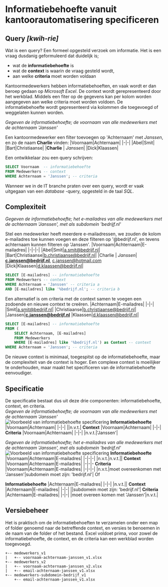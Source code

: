 ﻿# Informatiebehoefte vanuit kantoorautomatisering specificeren
## Query *[kwih-rie]*
Wat is een query? Een formeel opgesteld verzoek om informatie. Het is een vraag dusdanig geformuleerd dat duidelijk is;
- wat de **informatiebehoefte** is
- wat de **context** is waarin de vraag gesteld wordt,
- aan welke **criteria** moet worden voldaan

Kantoormedewerkers hebben informatiebehoeften, en vaak wordt er dan beroep gedaan op *Microsoft Excel*. De context wordt gerepresenteerd door het werkblad. Middels een fiter op de gegevens kan per kolom worden aangegeven aan welke criteria moet worden voldoen. De informatiebehoefte wordt gepresenteerd via kolommen die toegevoegd of weggelaten kunnen worden.  

*Gegeven de informatiebehoefte; de voornaam van alle medewerkers met de achternaam 'Janssen'*

Een kantoormedewerker een filter toevoegen op 'Achternaam' met *Janssen*, en zo de naam **Charlie** vinden:
|Voornaam|Achternaam|
|-|-|
|Abel|Smit|
|Bart|Christiaanse|
|**Charlie**  | *Janssen*|
|Dick|Klaassen|

Een ontwikkelaar zou een query schrijven:
```sql
SELECT Voornaam  -- informatiebehoefte
FROM Medewerkers -- context
WHERE Achternaam = 'Janssen'; -- criteria
```
Wanneer we in de IT branche praten over een query, wordt er vaak uitgegaan van een *database* -query, opgesteld in de taal *SQL*.
## Complexiteit
*Gegeven de informatiebehoefte; het e-mailadres van alle medewerkers met de achternaam 'Janssen', met als subdomein 'bedrijf.nl'*  

Stel een medewerker heeft meerdere e-mailadressen, we zouden de kolom e-mailadres toe kunnen voegen en deze  filteren op '@bedrijf.nl', en tevens achternaam kunnen filteren op 'Janssen'.
|Voornaam|Achternaam|E-mailadres|
|-|-|-|
|Abel|Smit|a.smit@bedrijf.nl|
|Bart|Christiaanse|b.christiaanse@bedrijf.nl|
|Charlie | *Janssen*| **c.janssen@bedrijf.nl**, c.janssen@hotmail.com
|Dick|Klaassen|d.klaassen@bedrijf.nl|
```sql
SELECT [E-mailadres] -- informatiebehoefte
FROM Medewerkers -- context
WHERE Achternaam = 'Janssen' -- criteria a
AND [E-mailadres] like '%bedrijf.nl'; -- criteria b
```
Een alternatief is om criteria met de context samen te voegen een zodoende en nieuwe context te creëren.
|Achternaam|E-mailadres|
|-|-|
|Smit|a.smit@bedrijf.nl|
|Christiaanse|b.christiaanse@bedrijf.nl|
|Janssen|**c.janssen@bedrijf.nl**
|Klaassen|d.klaassen@bedrijf.nl|
```sql
SELECT [E-mailadres] -- informatiebehoefte
FROM (
    SELECT Achternaam, [E-mailadres] 
    FROM Medewerkers 
    WHERE [E-mailadres] like '%bedrijf.nl') as Context -- context
WHERE Achternaam = 'Janssen'; -- criteria
```
De nieuwe context is minimaal, toegespitst op de informatiebehoefte, maar de complexiteit van de context is hoger. Een complexe context is moeilijker te onderhouden, maar maakt het specificeren van de informatiebehoefte eenvoudiger.

## Specificatie

De specificatie bestaat dus uit deze drie componenten: informatiebehoefte, context, en criteria.  
*Gegeven de informatiebehoefte; de voornaam van alle medewerkers met de achternaam 'Janssen'*  
![Voorbeeld van informatiebehoefte specificering](https://cadott.app/images/article_query_informatiebehoefte.png)
**Informatiebehoefte**
|Voornaam|Achternaam|
|-|-|
||n.v.t.|
**Context**
|Voornaam|Achternaam|
|-|-|
**Criteria**
|Voornaam|Achternaam|
|-|-|
|n.v.t.|'Janssen'|

*Gegeven de informatiebehoefte; het e-mailadres van alle medewerkers met de achternaam 'Janssen', met als subdomein 'bedrijf.nl'*
![Voorbeeld van informatiebehoefte specificering](https://cadott.app/images/article_query_criteria.png)
**Informatiebehoefte**
|Voornaam|Achternaam|E-mailadres|
|-|-|-|
|n.v.t.|n.v.t.||
**Context**
|Voornaam|Achternaam|E-mailadres|
|-|-|-
**Criteria**
|Voornaam|Achternaam|E-mailadres|
|-|-|-|
|n.v.t.|moet overeenkomen met 'Janssen'|subdomein moet zijn: 'bedrijf.nl'|
Of

**Informatiebehoefte**
|Achternaam|E-mailadres|
|-|-|
|n.v.t.||
**Context**
|Achternaam|E-mailadres|
|-|-|
||subdomein moet zijn: 'bedrijf.nl'|
**Criteria**
|Achternaam|E-mailadres|
|-|-|
|moet overeen komen met 'Janssen'|n.v.t.|

## Versiebeheer
Het is praktisch om de informatiebehoeften te verzamelen onder een map of folder genoemd naar de betreffende context, en versies te benoemen in de naam van de folder of het bestand. Excel voldoet prima, voor zowel de informatiebehoefte, de context, en de criteria kan een werkblad worden toegevoegd.
```
+-- medewerkers_v1
|   +-- voornaam-achternaam-janssen_v1.xlsx
+-- medewerkers_v2
|   +-- voornaam-achternaam-janssen_v2.xlsx
|   +-- email-achternaam-janssen_v1.xlsx
+-- medewerkers-subdomein-bedrijf_v1
    +-- email-achternaam-janssen_v1.xlsx
```